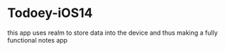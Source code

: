 # Todoey-iOS14
this app uses realm to store data into the device and thus making a fully functional notes app
